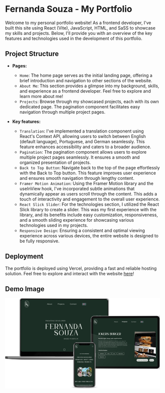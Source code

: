 # Fernanda Souza - My Portfolio

Welcome to my personal portfolio website! As a frontend developer, I've built this site using React (Vite), JavaScript, HTML, and SaSS to showcase my skills and projects. Below, I'll provide you with an overview of the key features and technologies used in the development of this portfolio.

## Project Structure

- **Pages:**

  - `Home`: The home page serves as the initial landing page, offering a brief introduction and navigation to other sections of the website.
  - `About Me`: This section provides a glimpse into my background, skills, and experience as a frontend developer. Feel free to explore and learn more about me!
  - `Projects`: Browse through my showcased projects, each with its own dedicated page. The pagination component facilitates easy navigation through multiple project pages.

- **Key features:**

  - `Translation`: I've implemented a translation component using React's Context API, allowing users to switch between English (default language), Portuguese, and German seamlessly. This feature enhances accessibility and caters to a broader audience.
  - `Pagination`: The pagination component allows users to explore multiple project pages seamlessly. It ensures a smooth and organized presentation of projects.
  - `Back to Top Button`: Navigate back to the top of the page effortlessly with the Back to Top button. This feature improves user experience and ensures smooth navigation through lengthy content.
  - `Framer Motion Animation`: Using the Framer Motion library and the useInView hook, I've incorporated subtle animations that dynamically appear as users scroll through the content. This adds a touch of interactivity and engagement to the overall user experience.
  - `React Slick Slider`: For the technologies section, I utilized the React Slick library to create a slider. This was my first experience with the library, and its benefits include easy customization, responsiveness, and a smooth sliding experience for showcasing various technologies used in my projects.
  - `Responsive Design`: Ensuring a consistent and optimal viewing experience across various devices, the entire website is designed to be fully responsive.

## Deployment

The portfolio is deployed using Vercel, providing a fast and reliable hosting solution. Feel free to explore and interact with the website [here](https://fernandasouza.vercel.app/)!

## Demo Image

![Preview ](./public/assets/demo.png)
